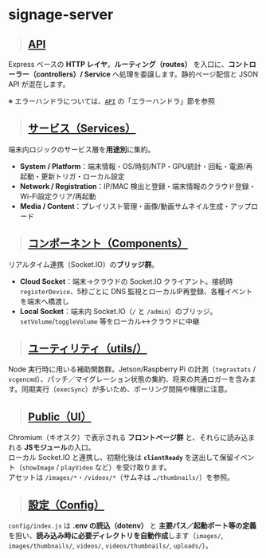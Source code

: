 # signage-server

> ## [**API**](./api/index.md)

Express ベースの **HTTP レイヤ**。**ルーティング（routes）** を入口に、**コントローラー（controllers）/ Service** へ処理を委譲します。静的ページ配信と JSON API が混在します。

※ エラーハンドラについては、[`API`](./api/index.md) の「エラーハンドラ」節を参照

> ## [**サービス（Services）**](./services/index.md)

端末内ロジックのサービス層を**用途別**に集約。  

- **System / Platform**：端末情報・OS/時刻/NTP・GPU統計・回転・電源/再起動・更新トリガ・ローカル設定  
- **Network / Registration**：IP/MAC 検出と登録・端末情報のクラウド登録・Wi-Fi設定クリア/再起動  
- **Media / Content**：プレイリスト管理・画像/動画サムネイル生成・アップロード

> ## [**コンポーネント（Components）**](./components/index.md)

リアルタイム連携（Socket.IO）の**ブリッジ群**。  

- **Cloud Socket**：端末→クラウドの Socket.IO クライアント。接続時 `registerDevice`、5秒ごとに DNS 監視とローカルIP再登録、各種イベントを端末へ橋渡し  
- **Local Socket**：端末内 Socket.IO（`/` と `/admin`）のブリッジ。`setVolume`/`toggleVolume` 等をローカル↔クラウドに中継

> ## [**ユーティリティ（utils/）**](./utils.md)

Node 実行時に用いる補助関数群。Jetson/Raspberry Pi の計測（`tegrastats` / `vcgencmd`）、パッチ／マイグレーション状態の集約、将来の共通ロガーを含みます。同期実行（`execSync`）が多いため、ポーリング間隔や権限に注意。

> ## [**Public（UI）**](./public/index.md)

Chromium（キオスク）で表示される **フロントページ群** と、それらに読み込まれる **JSモジュール**の入口。  
ローカル Socket.IO と連携し、初期化後は **`clientReady`** を送出して保留イベント（`showImage` / `playVideo` など）を受け取ります。  
アセットは `/images/*`・`/videos/*`（サムネは `…/thumbnails/`）を参照。

> ## [**設定（Config）**](./config.md)

`config/index.js` は **.env の読込（dotenv）** と **主要パス／起動ポート等の定義**を担い、**読み込み時に必要ディレクトリを自動作成**します（`images/`, `images/thumbnails/`, `videos/`, `videos/thumbnails/`, `uploads/`）。

<!--
## 目的

Jetson / Raspberry Pi などの端末上でデジタルサイネージの再生と制御を担う**中核バックエンド**として、クラウド／ローカルからの操作を安全に受け付け、現場で安定動作させる。

## 概要

- **軽量バックエンド**：Jetson・Raspberry Pi 等で動作。デジタルサイネージ全体を駆動。
- **主な機能**：画像・動画・YouTube・AI生成テキストの**リモート制御**／**ネットワーク断時のローカル再生フェイルセーフ**。
- **プロトコル**：**Socket.IO**（cloud ↔ device ↔ browser）＋ **REST/HTTP API**。
- **モジュール化**：デバイス情報・更新・プレイリスト・画面回転などを**サービスとして分離**。
- **品質**：**Jest / Supertest による 100% ユニット／結合テストカバレッジ**（README記載）。
- **CI/CD**：タグ作成ごとに GitHub Actions で**署名付き** `signage-server.tar.gz` と `.sha256` を生成。

## ファイル構成

## セットアップと要件

## 使い方（Quickstart）

## インターフェース

### クラウド接続（Socket.IO）

- **方向**：デバイス → クラウド（client）
- **エンドポイント**：`SERVER_URL`（既定: `https://api.xrobotics.jp`）、`path: /socket.io`
- **トランスポート**：`websocket` 固定
- **接続時の挙動**：
  - `registerDevice` を `DEVICE_ID` と共に送信
  - ローカルIPの再登録を試行（成功/失敗をログ出力）
- **切断時**：理由をログ出力（自動再接続は Socket.IO に準拠）

## 設定（Environment Variables）

| Key         | Required | Default                | Note                                     |
|-------------|----------|------------------------|------------------------------------------|
| SERVER_URL  | yes      | `https://api.xrobotics.jp` | クラウドの Socket.IO エンドポイント（`/socket.io`） |
| DEVICE_ID   | yes      | —                      | 端末識別子。`registerDevice` に使用        |

## 運用（Runbook）

## 依存関係

## バージョン互換性

## セキュリティ

## 既知の課題

## 変更履歴（参照）
-->